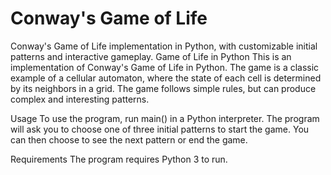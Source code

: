 # Conway's Game of Life
Conway's Game of Life implementation in Python, with customizable initial patterns and interactive gameplay.
Game of Life in Python
This is an implementation of Conway's Game of Life in Python. The game is a classic example of a cellular automaton, where the state of each cell is determined by its neighbors in a grid. The game follows simple rules, but can produce complex and interesting patterns.

Usage
To use the program, run main() in a Python interpreter. The program will ask you to choose one of three initial patterns to start the game. You can then choose to see the next pattern or end the game.

Requirements
The program requires Python 3 to run.
